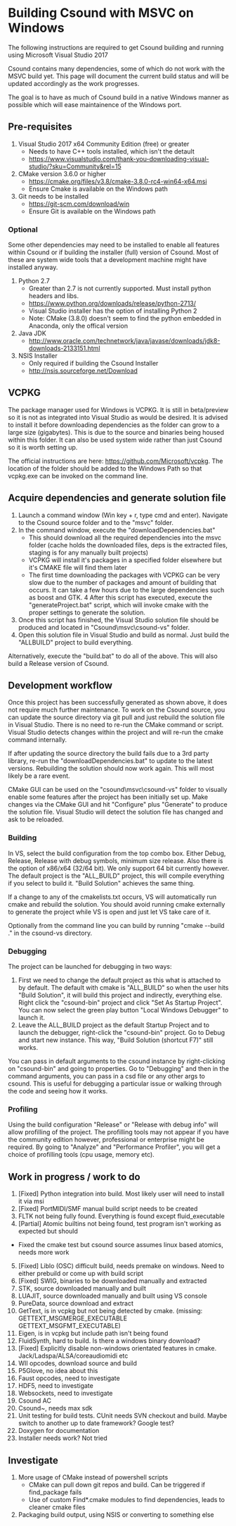 # Building Csound with MSVC on Windows
The following instructions are required to get Csound building and running using Microsoft Visual Studio 2017

Csound contains many dependencies, some of which do not work with the MSVC build yet. This page will document the current build status and will be updated accordingly as the work progresses. 

The goal is to have as much of Csound build in a native Windows manner as possible which will ease maintainence of the Windows port.

## Pre-requisites
1. Visual Studio 2017 x64 Community Edition (free) or greater 
    * Needs to have C++ tools installed, which isn't the detault
    * https://www.visualstudio.com/thank-you-downloading-visual-studio/?sku=Community&rel=15
2. CMake version 3.6.0 or higher
    * https://cmake.org/files/v3.8/cmake-3.8.0-rc4-win64-x64.msi
    * Ensure Cmake is available on the Windows path
3. Git needs to be installed 
    * https://git-scm.com/download/win
    * Ensure Git is available on the Windows path

### Optional
Some other dependencies may need to be installed to enable all features within Csound or if building the installer (full) version of Csound. Most of these are system wide tools that a development machine might have installed anyway.

1. Python 2.7
    * Greater than 2.7 is not currently supported. Must install python headers and libs.
    * https://www.python.org/downloads/release/python-2713/
    * Visual Studio installer has the option of installing Python 2
    * Note: CMake (3.8.0) doesn't seem to find the python embedded in Anaconda, only the offical version
2. Java JDK
    * http://www.oracle.com/technetwork/java/javase/downloads/jdk8-downloads-2133151.html
3. NSIS Installer
    * Only required if building the Csound Installer
    * http://nsis.sourceforge.net/Download

## VCPKG 
The package manager used for Windows is VCPKG. It is still in beta/preview so it is not as integrated into Visual Studio as would be desired. It is advised to install it before downloading dependencies as the folder can grow to a large size (gigabytes). This is due to the source and binaries being housed within this folder. It can also be used system wide rather than just Csound so it is worth setting up.

The official instructions are here: https://github.com/Microsoft/vcpkg. The location of the folder should be added to the Windows Path so that vcpkg.exe can be invoked on the command line.

## Acquire dependencies and generate solution file
1. Launch a command window (Win key + r, type cmd and enter). Navigate to the Csound source folder and to the "msvc" folder.
2. In the command window, execute the "downloadDependencies.bat" 
    * This should download all the required dependencies into the msvc folder (cache holds the downloaded files, deps is the extracted files, staging is for any manually built projects)
    * VCPKG will install it's packages in a specified folder elsewhere but it's CMAKE file will find them later
    * The first time downloading the packages with VCPKG can be very slow due to the number of packages and amount of building that occurs. It can take a few hours due to the large dependencies such as boost and GTK.
4  After this script has executed, execute the "generateProject.bat" script, which will invoke cmake with the proper settings to generate the solution.
4. Once this script has finished, the Visual Studio solution file should be produced and located in "Csound\msvc\csound-vs" folder.
5. Open this solution file in Visual Studio and build as normal. Just build the "ALLBUILD" project to build everything.

Alternatively, execute the "build.bat" to do all of the above. This will also build a Release version of Csound.

## Development workflow
Once this project has been successfully generated as shown above, it does not require much further maintenance. To work on the Csound source, you can update the source directory via git pull and just rebuild the solution file in Visual Studio. There is no need to re-run the CMake command or script. Visual Studio detects changes within the project and will re-run the cmake command internally. 

If after updating the source directory the build fails due to a 3rd party library, re-run the "downloadDependencies.bat" to update to the latest versions. Rebuilding the solution should now work again. This will most likely be a rare event.

CMake GUI can be used on the "csound\msvc\csound-vs" folder to visually enable some features after the project has been initially set up. Make changes via the CMake GUI and hit "Configure" plus "Generate" to produce the solution file. Visual Studio will detect the solution file has changed and ask to be reloaded.

### Building 
In VS, select the build configuration from the top combo box. Either Debug, Release, Release with debug symbols, minimum size release. Also there is the option of x86/x64 (32/64 bit). We only support 64 bit currently however. The default project is the "ALL_BUILD" project, this will compile everything if you select to build it. "Build Solution" achieves the same thing. 

If a change to any of the cmakelists.txt occurs, VS will automatically run cmake and rebuild the solution. You should avoid running cmake externally to generate the project while VS is open and just let VS take care of it.

Optionally from the command line you can build by running "cmake --build ." in the csound-vs directory.

### Debugging 
The project can be launched for debugging in two ways:
1. First we need to change the default project as this what is attached to by default. The default with cmake is "ALL_BUILD" so when the user hits "Build Solution", it will build this project and indirectly, everything else. Right click the "csound-bin" project and click "Set As Startup Project". You can now select the green play button "Local Windows Debugger" to launch it. 
2. Leave the ALL_BUILD project as the default Startup Project and to launch the debugger, right-click the "csound-bin" project. Go to Debug and start new instance. This way, "Build Solution (shortcut F7)" still works.

You can pass in default arguments to the csound instance by right-clicking on "csound-bin" and going to properties. Go to "Debugging" and then in the command arguments, you can pass in a csd file or any other args to csound. This is useful for debugging a particular issue or walking through the code and seeing how it works.

### Profiling
Using the build configuration "Release" or "Release with debug info" will allow profilling of the project. The profilling tools may not appear if you have the community edition however, professional or enterprise might be required. By going to "Analyze" and "Performance Profiler", you will get a choice of profilling tools (cpu usage, memory etc).

## Work in progress / work to do
1. [Fixed] Python integration into build. Most likely user will need to install it via msi
2. [Fixed] PortMIDI/SMF manual build script needs to be created
3. FLTK not being fully found. Everything is found except fluid_executable
4. [Partial] Atomic builtins not being found, test program isn't working as expected but should
 * Fixed the cmake test but csound source assumes linux based atomics, needs more work
5. [Fixed] Liblo (OSC) difficult build, needs premake on windows. Need to either prebuild or come up with build script
6. [Fixed] SWIG, binaries to be downloaded manually and extracted
7. STK, source downloaded manually and built
8. LUAJIT, source downloaded manually and built using VS console
9. PureData, source download and extract
10. GetText, is in vcpkg but not being detected by cmake. (missing:  GETTEXT_MSGMERGE_EXECUTABLE GETTEXT_MSGFMT_EXECUTABLE)
11. Eigen, is in vcpkg but include path isn't being found
12. FluidSynth, hard to build. Is there a windows binary download?
13. [Fixed] Explicitly disable non-windows orientated features in cmake. Jack/Ladspa/ALSA/coreaudiomidi etc
14. WII opcodes, download source and build
15. P5Glove, no idea about this
16. Faust opcodes, need to investigate
17. HDF5, need to investigate
18. Websockets, need to investigate
19. Csound AC 
20. Csound~, needs max sdk
21. Unit testing for build tests. CUnit needs SVN checkout and build. Maybe switch to another up to date framework? Google test?
22. Doxygen for documentation
23. Installer needs work? Not tried

## Investigate
1. More usage of CMake instead of powershell scripts
    * CMake can pull down git repos and build. Can be triggered if find_package fails
    * Use of custom Find*.cmake modules to find dependencies, leads to cleaner cmake files
2. Packaging build output, using NSIS or converting to something else